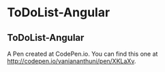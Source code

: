 # ToDoList-Angular
ToDoList-Angular
-
A Pen created at CodePen.io. You can find this one at http://codepen.io/vaniananthuni/pen/XKLaXv.
